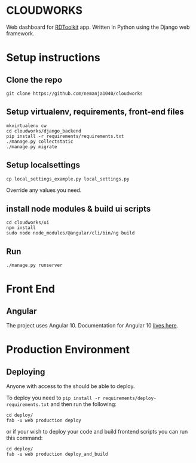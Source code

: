 # CLOUDWORKS


Web dashboard for [RDToolkit](https://github.com/dimagi/rd-toolkit/tree/master/app/src/main/java/org/rdtoolkit/) app.
Written in Python using the Django web framework.


# Setup instructions


## Clone the repo

```
git clone https://github.com/nemanja1040/cloudworks
```

## Setup virtualenv, requirements, front-end files

```
mkvirtualenv cw
cd cloudworks/django_backend
pip install -r requirements/requirements.txt
./manage.py collectstatic
./manage.py migrate
```

## Setup localsettings

```
cp local_settings_example.py local_settings.py
```

Override any values you need.

## install node modules & build ui scripts

```
cd cloudworks/ui
npm install
sudo node node_modules/@angular/cli/bin/ng build 
```

## Run

```
./manage.py runserver
```


# Front End


## Angular

The project uses Angular 10.
Documentation for Angular 10 [lives here](https://angular.io/docs).


# Production Environment


## Deploying

Anyone with access to the should be able to deploy.

To deploy you need to `pip install -r requirements/deploy-requirements.txt` and then run the following:

```
cd deploy/
fab -u web production deploy
```

or if your wish to deploy your code and build frontend scripts you can run this command:

```
cd deploy/
fab -u web production deploy_and_build
```
